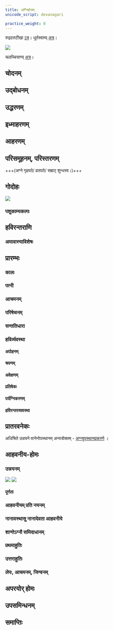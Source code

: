 ```yaml
---
title: अग्निहोत्रम्
unicode_script: devanagari

practice_weight: 0
---
```


रुद्रदत्तटीखा [ऽत्र](https://archive.org/details/in.ernet.dli.2015.277413/page/n324)। धूर्तस्वाम्य् [अत्र](https://archive.org/details/in.ernet.dli.2015.495870/page/n318)।

<div class="js_include" url="/vedAH_yajuH/taittirIyam/sUtram/ApastambaH/shrautam/vishvAsa-prastutiH/06/01/01_agnihotraM_vyAkhyAsyAmaH.md"  newLevelForH1="2" includeTitle="false"> </div>  

![](../../../../../../images/shrauta-yAga/vedI/soma-yAga-vinyAsa-sa.png)

चलच्चित्राण्य् [अत्र](https://www.youtube.com/watch?v=nZYdXczveyY&list=PL63uIhJxWbggQQaTFV-5h2aroz8uGriDs&index=10&t=175s)।

## चोदनम्
<div class="js_include" url="/vedAH_yajuH/taittirIyam/sUtram/ApastambaH/shrautam/vishvAsa-prastutiH/06/15/10_na_rAjanyasya_juhuyAt.md"  newLevelForH1="2" includeTitle="false"> </div>  
<div class="js_include" url="/vedAH_yajuH/taittirIyam/sUtram/ApastambaH/shrautam/vishvAsa-prastutiH/06/15/11_homakAle_gRhebhyo_brAhmaNAyAnnam.md"  newLevelForH1="2" includeTitle="false"> </div>  

<div class="js_include" url="/vedAH_yajuH/taittirIyam/sUtram/ApastambaH/shrautam/vishvAsa-prastutiH/06/15/12_nityamagnyupasthAnaM_vAchayitavyaH.md"  newLevelForH1="2" includeTitle="false"> </div>  

<div class="js_include" url="/vedAH_yajuH/taittirIyam/sUtram/ApastambaH/shrautam/vishvAsa-prastutiH/06/15/13_yo_vA_somayAjI.md"  newLevelForH1="2" includeTitle="false"> </div>  

<div class="js_include" url="/vedAH_yajuH/taittirIyam/sUtram/ApastambaH/shrautam/vishvAsa-prastutiH/06/15/14_aharaharyajamAnaH_svayamagnihotra~n_juhuyAt.md"  newLevelForH1="2" includeTitle="false"> </div>  
<div class="js_include" url="/vedAH_yajuH/taittirIyam/sUtram/ApastambaH/shrautam/vishvAsa-prastutiH/06/15/15_parvaNi_vA.md"  newLevelForH1="2" includeTitle="false"> </div>  

<div class="js_include" url="/vedAH_yajuH/taittirIyam/sUtram/ApastambaH/shrautam/vishvAsa-prastutiH/06/15/16_brahmachArI_vA_juhuyAdbrahmaNA.md"  newLevelForH1="2" includeTitle="false"> </div>  

<div class="js_include" url="/vedAH_yajuH/taittirIyam/sUtram/ApastambaH/shrautam/vishvAsa-prastutiH/06/19/06_na_prAtaragnimupa_chanAvarohenna.md"  newLevelForH1="2" includeTitle="false"> </div>  


## उद्बोधनम्
<div class="js_include" url="/vedAH_yajuH/taittirIyam/sUtram/ApastambaH/shrautam/vishvAsa-prastutiH/06/01/02_adhivRxasUrya_AviHsUrye_vA.md"  newLevelForH1="2" includeTitle="false"> </div>  

<div class="js_include" url="/vedAH_yajuH/taittirIyam/sUtram/ApastambaH/shrautam/vishvAsa-prastutiH/06/01/03_athainam_bodhayatyudvudhyasvAgne_prati.md"  newLevelForH1="2" includeTitle="false"> </div>  

## उद्धरणम्
<div class="js_include" url="/vedAH_yajuH/taittirIyam/sUtram/ApastambaH/shrautam/vishvAsa-prastutiH/06/01/04_uddharetyeva_sAyamAha_yajamAnaH.md"  newLevelForH1="2" includeTitle="false"> </div>   
<div class="js_include" url="/vedAH_yajuH/taittirIyam/sUtram/ApastambaH/shrautam/vishvAsa-prastutiH/06/01/05_sahasran_tena_kAmadugho-varunddhe.md"  newLevelForH1="2" includeTitle="false"> </div>  
<div class="js_include" url="/vedAH_yajuH/taittirIyam/sUtram/ApastambaH/shrautam/vishvAsa-prastutiH/06/01/06_vAchA_tvA_hotrA.md"  newLevelForH1="2" includeTitle="false"> </div>  
<div class="js_include" url="/vedAH_yajuH/taittirIyam/sUtram/ApastambaH/shrautam/vishvAsa-prastutiH/06/01/07_bhUrbhuvaH_suvaruddhriyamANa_uddhara.md"  newLevelForH1="2" includeTitle="false"> </div>  
<div class="js_include" url="/vedAH_yajuH/taittirIyam/sUtram/ApastambaH/shrautam/vishvAsa-prastutiH/06/01/08_agnipataye-gnaye_me_viddhyagnipataye-gnaye.md"  newLevelForH1="2" includeTitle="false"> </div>  

<div class="js_include" url="/vedAH_yajuH/taittirIyam/sUtram/ApastambaH/shrautam/vishvAsa-prastutiH/06/02/01_agne_samrADajaikapAdAhavanIya_divaH.md"  newLevelForH1="2" includeTitle="false"> </div>  


## इध्माहरणम्
<div class="js_include" url="/vedAH_yajuH/taittirIyam/sUtram/ApastambaH/shrautam/vishvAsa-prastutiH/06/02/02_svayaM_yajamAna_idhmAnAharati.md"  newLevelForH1="2" includeTitle="false"> </div>  

<div class="js_include" url="/vedAH_yajuH/taittirIyam/sUtram/ApastambaH/shrautam/vishvAsa-prastutiH/06/02/03_yadagne_yAni_kAni.md"  newLevelForH1="2" includeTitle="false"> </div>  

<div class="js_include" url="/vedAH_yajuH/taittirIyam/sUtram/ApastambaH/shrautam/vishvAsa-prastutiH/06/02/04_AhavanIye_varShiShTham.md"  newLevelForH1="2" includeTitle="false"> </div>  

<div class="js_include" url="/vedAH_yajuH/taittirIyam/sUtram/ApastambaH/shrautam/vishvAsa-prastutiH/06/02/05_yathAhitAstenAnupUrvyeNAhavanIyAdvA_prakramya.md"  newLevelForH1="2" includeTitle="false"> </div>  

<div class="js_include" url="/vedAH_yajuH/taittirIyam/sUtram/ApastambaH/shrautam/vishvAsa-prastutiH/06/02/06_tathAgnirAdheyo_yathAhutirna_vyaveyAt.md"  newLevelForH1="2" includeTitle="false"> </div>  

## आहरणम्

<div class="js_include" url="/vedAH_yajuH/taittirIyam/sUtram/ApastambaH/shrautam/vishvAsa-prastutiH/06/02/15_yadyAhAryo-haraharenan_daxiNata_Aharanti.md"  newLevelForH1="2" includeTitle="false"> </div>  

<div class="js_include" url="/vedAH_yajuH/taittirIyam/sUtram/ApastambaH/shrautam/vishvAsa-prastutiH/06/02/16_upavasatha_evainamAhareyurnavAvasAna_evainamAhareyuriti.md"  newLevelForH1="2" includeTitle="false"> </div>  


## परिसमूहनम्, परिस्तरणम्
<div class="js_include" url="/vedAH_yajuH/taittirIyam/sUtram/ApastambaH/shrautam/vishvAsa-prastutiH/06/03/01_parisamUhanenAgnInalankurvanti.md"  newLevelForH1="2" includeTitle="false"> </div>  
<div class="js_include" url="/vedAH_yajuH/taittirIyam/sUtram/ApastambaH/shrautam/vishvAsa-prastutiH/06/03/02_purastAdalankArAH_sAyamupariShTAdalankArAH_prAtaH.md"  newLevelForH1="2" includeTitle="false"> </div>  
<div class="js_include" url="/vedAH_yajuH/taittirIyam/sUtram/ApastambaH/shrautam/vishvAsa-prastutiH/06/03/03_etadvA_viparItam_ubhayato-lankArAH.md"  newLevelForH1="2" includeTitle="false"> </div>  

+++(अग्ने गृहपते/ व्रतपते/ सम्राट् शुन्धस्व।)+++

<div class="js_include" url="/vedAH_yajuH/taittirIyam/sUtram/ApastambaH/shrautam/vishvAsa-prastutiH/06/03/05_udagagraiH_prAgagraishcha_darbhaistRNairvAgnInparistRNAtyagnimagnI.md"  newLevelForH1="2" includeTitle="false"> </div>

<div class="js_include" url="/vedAH_yajuH/taittirIyam/sUtram/ApastambaH/shrautam/vishvAsa-prastutiH/06/03/06_khAdiraH_sruvo_vaikankatyagnihotrahavaNI.md"  newLevelForH1="2" includeTitle="false"> </div>  

## गोदोहः

![](../../../../../../images/shrauta-yAga/upakaraNa/dohana-dogdhra.png)

<div class="js_include" url="/vedAH_yajuH/taittirIyam/sUtram/ApastambaH/shrautam/vishvAsa-prastutiH/06/03/08_daxiNena_vihAramagnihotrI_tiShThati.md"  newLevelForH1="2" includeTitle="false"> </div>  

<div class="js_include" url="/vedAH_yajuH/taittirIyam/sUtram/ApastambaH/shrautam/vishvAsa-prastutiH/06/03/09_atha_vedideshamabhimRshatIyamasi_tasyAste-gnirvatsaH.md"  newLevelForH1="2" includeTitle="false"> </div>  

<div class="js_include" url="/vedAH_yajuH/taittirIyam/sUtram/ApastambaH/shrautam/vishvAsa-prastutiH/06/03/10_pUShAsIti_daxiNato_vatsamupasRjya.md"  newLevelForH1="2" includeTitle="false"> </div>  

<div class="js_include" url="/vedAH_yajuH/taittirIyam/sUtram/ApastambaH/shrautam/vishvAsa-prastutiH/06/03/11_na_shUdro_duhyAt.md"  newLevelForH1="2" includeTitle="false"> </div>  

<div class="js_include" url="/vedAH_yajuH/taittirIyam/sUtram/ApastambaH/shrautam/vishvAsa-prastutiH/06/03/12_asato_vA_eSha.md"  newLevelForH1="2" includeTitle="false"> </div>  
<div class="js_include" url="/vedAH_yajuH/taittirIyam/sUtram/ApastambaH/shrautam/vishvAsa-prastutiH/06/03/13_duhyAdvA.md"  newLevelForH1="2" includeTitle="false"> </div>  

<div class="js_include" url="/vedAH_yajuH/taittirIyam/sUtram/ApastambaH/shrautam/vishvAsa-prastutiH/06/03/14_yadeva_gArhapatye-dhishrayati_pavayatyevainat.md"  newLevelForH1="2" includeTitle="false"> </div>  
<div class="js_include" url="/vedAH_yajuH/taittirIyam/sUtram/ApastambaH/shrautam/vishvAsa-prastutiH/06/03/15_agnihotrasthAlyA_dohanena_cha.md"  newLevelForH1="2" includeTitle="false"> </div>  

<div class="js_include" url="/vedAH_yajuH/taittirIyam/sUtram/ApastambaH/shrautam/vishvAsa-prastutiH/06/04/01_pUrvau_duhyAjjyeShThasya_jyaiShThineyasya.md"  newLevelForH1="2" includeTitle="false"> </div>  
<div class="js_include" url="/vedAH_yajuH/taittirIyam/sUtram/ApastambaH/shrautam/vishvAsa-prastutiH/06/04/02_na_stanAnsammRshati.md"  newLevelForH1="2" includeTitle="false"> </div>  

<div class="js_include" url="/vedAH_yajuH/taittirIyam/sUtram/ApastambaH/shrautam/vishvAsa-prastutiH/06/04/03_yathopalambhan_nitye_kalpe.md"  newLevelForH1="2" includeTitle="false"> </div>  
<div class="js_include" url="/vedAH_yajuH/taittirIyam/sUtram/ApastambaH/shrautam/vishvAsa-prastutiH/06/04/04_pUrvavadupasRShTAn_duhyamAnAn_dhArAghoSha~n.md"  newLevelForH1="2" includeTitle="false"> </div>  
<div class="js_include" url="/vedAH_yajuH/taittirIyam/sUtram/ApastambaH/shrautam/vishvAsa-prastutiH/06/04/05_astamite_dogdhi.md"  newLevelForH1="2" includeTitle="false"> </div>  

### पशुकाम्यकल्पः
<div class="js_include" url="/vedAH_yajuH/taittirIyam/sUtram/ApastambaH/shrautam/vishvAsa-prastutiH/06/14/08_dvayoH_payasA_pashukAmasya.md"  newLevelForH1="2" includeTitle="false"> </div>  

<div class="js_include" url="/vedAH_yajuH/taittirIyam/sUtram/ApastambaH/shrautam/vishvAsa-prastutiH/06/14/09_agnihotrasthAlyA_pUrvAn_dogdhi.md"  newLevelForH1="2" includeTitle="false"> </div>  
<div class="js_include" url="/vedAH_yajuH/taittirIyam/sUtram/ApastambaH/shrautam/vishvAsa-prastutiH/06/14/10_adhishritya_pUrvamuttaramAnayati.md"  newLevelForH1="2" includeTitle="false"> </div>  

<div class="js_include" url="/vedAH_yajuH/taittirIyam/sUtram/ApastambaH/shrautam/vishvAsa-prastutiH/06/14/11_yasya_rudraH_pashUnChamAyetaitayaivAvRtA.md"  newLevelForH1="2" includeTitle="false"> </div>  
<div class="js_include" url="/vedAH_yajuH/taittirIyam/sUtram/ApastambaH/shrautam/vishvAsa-prastutiH/06/14/12_tachchedatihanyAtsajUrjAtavedo_diva_A.md"  newLevelForH1="2" includeTitle="false"> </div>  

<div class="js_include" url="/vedAH_yajuH/taittirIyam/sUtram/ApastambaH/shrautam/vishvAsa-prastutiH/06/14/13_anAramatyagne_duHshIrtatano_juShasva.md"  newLevelForH1="2" includeTitle="false"> </div>

## हविरन्तराणि
<div class="js_include" url="/vedAH_yajuH/taittirIyam/sUtram/ApastambaH/shrautam/vishvAsa-prastutiH/06/15/01_payasA_pashukAmasya_juhuyAddadhnendriyakAmasya.md"  newLevelForH1="2" includeTitle="false"> </div>  
<div class="js_include" url="/vedAH_yajuH/taittirIyam/sUtram/ApastambaH/shrautam/vishvAsa-prastutiH/06/15/08_Ajyena_taNDulairodanena_somena.md"  newLevelForH1="2" includeTitle="false"> </div>  

<div class="js_include" url="/vedAH_yajuH/taittirIyam/sUtram/ApastambaH/shrautam/vishvAsa-prastutiH/06/15/09_Ajyena_tejaskAmaH_saMvatsara~n.md"  newLevelForH1="2" includeTitle="false"> </div>  

### अमावास्याविशेषः
<div class="js_include" url="/vedAH_yajuH/taittirIyam/sUtram/ApastambaH/shrautam/vishvAsa-prastutiH/01/11/01_amAvAsyAyAM_rAtryAM_svayaM.md"  newLevelForH1="2" includeTitle="false"> </div>  

<div class="js_include" url="/vedAH_yajuH/taittirIyam/sUtram/ApastambaH/shrautam/vishvAsa-prastutiH/01/11/02_nAsyaitAM_rAtri~N_kumArAshchana.md"  newLevelForH1="2" includeTitle="false"> </div>  

## प्रारम्भः
### कालः
<div class="js_include" url="/vedAH_yajuH/taittirIyam/sUtram/ApastambaH/shrautam/vishvAsa-prastutiH/06/04/06_amnarastamite_hotavyam.md"  newLevelForH1="2" includeTitle="false"> </div>  

<div class="js_include" url="/vedAH_yajuH/taittirIyam/sUtram/ApastambaH/shrautam/vishvAsa-prastutiH/06/04/07_samudro_vA_eSha.md"  newLevelForH1="2" includeTitle="false"> </div>  

<div class="js_include" url="/vedAH_yajuH/taittirIyam/sUtram/ApastambaH/shrautam/vishvAsa-prastutiH/06/04/08_naxatran_dRShTvA_pradoShe.md"  newLevelForH1="2" includeTitle="false"> </div>   

<div class="js_include" url="/vedAH_yajuH/taittirIyam/sUtram/ApastambaH/shrautam/vishvAsa-prastutiH/06/04/09_upasyupodayaM_samayAviShita_udite.md"  newLevelForH1="2" includeTitle="false"> </div>  
<div class="js_include" url="/vedAH_yajuH/taittirIyam/sUtram/ApastambaH/shrautam/vishvAsa-prastutiH/06/04/10_yadudite_juhotyagniShToman_tenAvarunddhe.md"  newLevelForH1="2" includeTitle="false"> </div>  
<div class="js_include" url="/vedAH_yajuH/taittirIyam/sUtram/ApastambaH/shrautam/vishvAsa-prastutiH/06/04/11_sa_na_manyeta.md"  newLevelForH1="2" includeTitle="false"> </div>  

<div class="js_include" url="/vedAH_yajuH/taittirIyam/sUtram/ApastambaH/shrautam/vishvAsa-prastutiH/06/04/12_yo_homakAlaH_so-ngAnAm.md"  newLevelForH1="2" includeTitle="false"> </div>  

### पत्नी
<div class="js_include" url="/vedAH_yajuH/taittirIyam/sUtram/ApastambaH/shrautam/vishvAsa-prastutiH/06/05/01_patnIvadasyAgnihotram_bhavati.md"  newLevelForH1="2" includeTitle="false"> </div>  
<div class="js_include" url="/vedAH_yajuH/taittirIyam/sUtram/ApastambaH/shrautam/vishvAsa-prastutiH/06/05/02_sva_Ayatane_patnyupavishati.md"  newLevelForH1="2" includeTitle="false"> </div>  

### आचमनम्
<div class="js_include" url="/taittirIyam/sUtram/ApastambaH/shrautam/vishvAsa-prastutiH/06/05/03_apareNAhavanIyan_daxiNAtikramyopavishya_yajamAno.md"  newLevelForH1="2" includeTitle="false"> </div>  

### परिषेचनम्
<div class="js_include" url="/vedAH_yajuH/taittirIyam/sUtram/ApastambaH/shrautam/vishvAsa-prastutiH/06/05/04_Rtan_tvA_satyena.md"  newLevelForH1="2" includeTitle="false"> </div>  

### सन्ततिधारा
<div class="js_include" url="/vedAH_yajuH/taittirIyam/sUtram/ApastambaH/shrautam/vishvAsa-prastutiH/06/05/05_yajnasya_santatirasi_yajnasya.md"  newLevelForH1="2" includeTitle="false"> </div>  

### हविर्व्यवस्था
#### अपोहनम्
<div class="js_include" url="/vedAH_yajuH/taittirIyam/sUtram/ApastambaH/shrautam/vishvAsa-prastutiH/06/05/06_dhRShTirasi_brahma_yachChetyupaveShamAdAya.md"  newLevelForH1="2" includeTitle="false"> </div>  

#### श्रपणम्
<div class="js_include" url="/vedAH_yajuH/taittirIyam/sUtram/ApastambaH/shrautam/vishvAsa-prastutiH/06/05/07_iDAyAH_pada~N_ghRtavachcharAchara~n.md"  newLevelForH1="2" includeTitle="false"> </div>   

<div class="js_include" url="/vedAH_yajuH/taittirIyam/sUtram/ApastambaH/shrautam/vishvAsa-prastutiH/06/06/01_reto_vA_agnihotram.md"  newLevelForH1="2" includeTitle="false"> </div>  

#### अवेक्षणम्
<div class="js_include" url="/vedAH_yajuH/taittirIyam/sUtram/ApastambaH/shrautam/vishvAsa-prastutiH/06/06/06_adabdhena_tvA_chaxuShAvexa.md"  newLevelForH1="2" includeTitle="false"> </div>  

#### प्रतिषेकः
<div class="js_include" url="/vedAH_yajuH/taittirIyam/sUtram/ApastambaH/shrautam/vishvAsa-prastutiH/06/06/02_samudantaM_hotavyam.md"  newLevelForH1="2" includeTitle="false"> </div>  
<div class="js_include" url="/vedAH_yajuH/taittirIyam/sUtram/ApastambaH/shrautam/vishvAsa-prastutiH/06/06/03_udantIkRtya_pratiShichyam.md"  newLevelForH1="2" includeTitle="false"> </div>  
<div class="js_include" url="/vedAH_yajuH/taittirIyam/sUtram/ApastambaH/shrautam/vishvAsa-prastutiH/06/06/04_apratiShekyaM_syAttejaskAmasya_brahmavarchasakAmasya.md"  newLevelForH1="2" includeTitle="false"> </div>  
<div class="js_include" url="/vedAH_yajuH/taittirIyam/sUtram/ApastambaH/shrautam/vishvAsa-prastutiH/06/06/05_amnaradhishritaM_vA.md"  newLevelForH1="2" includeTitle="false"> </div>  

<div class="js_include" url="/vedAH_yajuH/taittirIyam/sUtram/ApastambaH/shrautam/vishvAsa-prastutiH/06/06/07_dohanasanxAlanaM_sruva_AnIya.md"  newLevelForH1="2" includeTitle="false"> </div>  

#### पर्यग्निकरणम्
<div class="js_include" url="/vedAH_yajuH/taittirIyam/sUtram/ApastambaH/shrautam/vishvAsa-prastutiH/06/06/08_udbhava_sthodaham_prajayA.md"  newLevelForH1="2" includeTitle="false"> </div>  
<div class="js_include" url="/vedAH_yajuH/taittirIyam/sUtram/ApastambaH/shrautam/vishvAsa-prastutiH/06/06/09_na_vartma_karotItyeke.md"  newLevelForH1="2" includeTitle="false"> </div>  

#### हविरन्तरव्यवस्था
<div class="js_include" url="/vedAH_yajuH/taittirIyam/sUtram/ApastambaH/shrautam/vishvAsa-prastutiH/06/15/02_pratiShekaM_yavAgUM_shrapayati.md"  newLevelForH1="2" includeTitle="false"> </div>  
<div class="js_include" url="/vedAH_yajuH/taittirIyam/sUtram/ApastambaH/shrautam/vishvAsa-prastutiH/06/15/03_shRtAM_yajuShA_pratiShinchati.md"  newLevelForH1="2" includeTitle="false"> </div>  

<div class="js_include" url="/vedAH_yajuH/taittirIyam/sUtram/ApastambaH/shrautam/vishvAsa-prastutiH/06/15/04_evam_mAMsam.md"  newLevelForH1="2" includeTitle="false"> </div>  

<div class="js_include" url="/vedAH_yajuH/taittirIyam/sUtram/ApastambaH/shrautam/vishvAsa-prastutiH/06/15/05_nAjyam_pratiShinchati_haraste.md"  newLevelForH1="2" includeTitle="false"> </div>  

<div class="js_include" url="/vedAH_yajuH/taittirIyam/sUtram/ApastambaH/shrautam/vishvAsa-prastutiH/06/15/06_na_dadhyadhishrayati_shRtaM.md"  newLevelForH1="2" includeTitle="false"> </div>  

<div class="js_include" url="/vedAH_yajuH/taittirIyam/sUtram/ApastambaH/shrautam/vishvAsa-prastutiH/06/15/07_evan_taNDulAnodanaM_soma~n.md"  newLevelForH1="2" includeTitle="false"> </div>  

## प्रातरवनेकः
अधिश्रिते उन्नयने वानेनोपस्थानम् अन्यत्रोक्तम् - [अग्न्युपस्थानप्रकरणे](../../angAni/agni-upasthAna/) ।

## आहवनीय-होमः
### उन्नयनम्
<div class="js_include" url="/vedAH_yajuH/taittirIyam/sUtram/ApastambaH/shrautam/vishvAsa-prastutiH/06/06/10_iha_prajAm_pashUndRMheti.md"  newLevelForH1="2" includeTitle="false"> </div>  

![](../../../../../../images/shrauta-yAga/upakaraNa/sruk-big-sruva-small.jpg)
![](../../../../../../images/shrauta-yAga/upakaraNa/agnihotra-havanI.png)


<div class="js_include" url="/vedAH_yajuH/taittirIyam/sUtram/ApastambaH/shrautam/vishvAsa-prastutiH/06/07/01_devasya_tvA_savituH.md"  newLevelForH1="2" includeTitle="false"> </div>  

<div class="js_include" url="/vedAH_yajuH/taittirIyam/sUtram/ApastambaH/shrautam/vishvAsa-prastutiH/06/07/02_havirdevAnAmasi_mRtyorme-bhayaM_svasti.md"  newLevelForH1="2" includeTitle="false"> </div>  

<div class="js_include" url="/vedAH_yajuH/taittirIyam/sUtram/ApastambaH/shrautam/vishvAsa-prastutiH/06/07/03_unnIyamAna_ubhau_vAchaM.md"  newLevelForH1="2" includeTitle="false"> </div>  

<div class="js_include" url="/vedAH_yajuH/taittirIyam/sUtram/ApastambaH/shrautam/vishvAsa-prastutiH/06/07/04_na_chAbhimIlate_tiShThati.md"  newLevelForH1="2" includeTitle="false"> </div>  

<div class="js_include" url="/vedAH_yajuH/taittirIyam/sUtram/ApastambaH/shrautam/vishvAsa-prastutiH/06/07/05_unnIta_upavishati.md"  newLevelForH1="2" includeTitle="false"> </div>  

<div class="js_include" url="/vedAH_yajuH/taittirIyam/sUtram/ApastambaH/shrautam/vishvAsa-prastutiH/06/07/06_chaturunnayati.md"  newLevelForH1="2" includeTitle="false"> </div>  

<div class="js_include" url="/vedAH_yajuH/taittirIyam/sUtram/ApastambaH/shrautam/vishvAsa-prastutiH/06/08/01_agnaye_cha_tvA.md"  newLevelForH1="2" includeTitle="false"> </div>  
<div class="js_include" url="/vedAH_yajuH/taittirIyam/sUtram/ApastambaH/shrautam/vishvAsa-prastutiH/06/08/02_adbhyashcha_tvauShadhIbhyashcheti_panchama~n.md"  newLevelForH1="2" includeTitle="false"> </div>  
<div class="js_include" url="/vedAH_yajuH/taittirIyam/sUtram/ApastambaH/shrautam/vishvAsa-prastutiH/06/08/03_bhUriDA_bhuva_iDA.md"  newLevelForH1="2" includeTitle="false"> </div>  

#### पूर्णता
<div class="js_include" url="/vedAH_yajuH/taittirIyam/sUtram/ApastambaH/shrautam/vishvAsa-prastutiH/06/07/07_ya~N_kAmayeta_putrANAmayamRdhnuyAditi.md"  newLevelForH1="2" includeTitle="false"> </div>  

<div class="js_include" url="/vedAH_yajuH/taittirIyam/sUtram/ApastambaH/shrautam/vishvAsa-prastutiH/06/07/08_yadi_kAmayeta_jyeShThato-sya.md"  newLevelForH1="2" includeTitle="false"> </div>  

<div class="js_include" url="/vedAH_yajuH/taittirIyam/sUtram/ApastambaH/shrautam/vishvAsa-prastutiH/06/07/09_yathopalambhan_nitye_kalpa.md"  newLevelForH1="2" includeTitle="false"> </div>  

<div class="js_include" url="/vedAH_yajuH/taittirIyam/sUtram/ApastambaH/shrautam/vishvAsa-prastutiH/06/08/04_pashUnme_yachChetyapareNa_gArhapatyamunnayanadeshe-bhitarAM.md"  newLevelForH1="2" includeTitle="false"> </div>  

### आहवनीयम् प्रति नयनम्
<div class="js_include" url="/vedAH_yajuH/taittirIyam/sUtram/ApastambaH/shrautam/vishvAsa-prastutiH/06/08/05_dashahotrA_chAbhimRshya_pAlAshIM.md"  newLevelForH1="2" includeTitle="false"> </div>  

<div class="js_include" url="/vedAH_yajuH/taittirIyam/sUtram/ApastambaH/shrautam/vishvAsa-prastutiH/06/08/06_urvantarixaM_vIhItyuddravati.md"  newLevelForH1="2" includeTitle="false"> </div>  

<div class="js_include" url="/vedAH_yajuH/taittirIyam/sUtram/ApastambaH/shrautam/vishvAsa-prastutiH/06/08/07_uddravandashahotAraM_vyAchaShTe.md"  newLevelForH1="2" includeTitle="false"> </div>  

<div class="js_include" url="/vedAH_yajuH/taittirIyam/sUtram/ApastambaH/shrautam/vishvAsa-prastutiH/06/08/08_sama~N_grANairharati.md"  newLevelForH1="2" includeTitle="false"> </div>  

<div class="js_include" url="/vedAH_yajuH/taittirIyam/sUtram/ApastambaH/shrautam/vishvAsa-prastutiH/06/08/09_svAhAgnaye_vaishvAnarAyeti_madhyadeshe.md"  newLevelForH1="2" includeTitle="false"> </div>  

<div class="js_include" url="/vedAH_yajuH/taittirIyam/sUtram/ApastambaH/shrautam/vishvAsa-prastutiH/06/08/10_vAtAya_tvetyudgRhNAti.md"  newLevelForH1="2" includeTitle="false"> </div>  

<div class="js_include" url="/vedAH_yajuH/taittirIyam/sUtram/ApastambaH/shrautam/vishvAsa-prastutiH/06/08/11_upapreta_saMyatadhvam_mAntargAta.md"  newLevelForH1="2" includeTitle="false"> </div>   

### नानावस्थासु नानादेवता आहवनीये
<div class="js_include" url="/vedAH_yajuH/taittirIyam/sUtram/ApastambaH/shrautam/vishvAsa-prastutiH/06/09/01_yasyAgnAvuddhriyamANe_hUyate_vasuShu.md"  newLevelForH1="2" includeTitle="false"> </div>  

### शान्तेऽग्नौ समिदाधानम्
<div class="js_include" url="/vedAH_yajuH/taittirIyam/sUtram/ApastambaH/shrautam/vishvAsa-prastutiH/06/09/02_yadangAreShu_vyavashAnteShu_lelAyadvIva.md"  newLevelForH1="2" includeTitle="false"> </div>  

<div class="js_include" url="/vedAH_yajuH/taittirIyam/sUtram/ApastambaH/shrautam/vishvAsa-prastutiH/06/09/03_vidyudasi_vidya_me.md"  newLevelForH1="2" includeTitle="false"> </div>  

<div class="js_include" url="/vedAH_yajuH/taittirIyam/sUtram/ApastambaH/shrautam/vishvAsa-prastutiH/06/09/04_eShA_te_agne.md"  newLevelForH1="2" includeTitle="false"> </div>  

### प्रथमाहुतिः
<div class="js_include" url="/vedAH_yajuH/taittirIyam/sUtram/ApastambaH/shrautam/vishvAsa-prastutiH/06/10/01_samidhamAdhAya_prANyApAnya_nimIlya.md"  newLevelForH1="2" includeTitle="false"> </div>  

<div class="js_include" url="/vedAH_yajuH/taittirIyam/sUtram/ApastambaH/shrautam/vishvAsa-prastutiH/06/10/05_abhikrAmaM_sAya~n_juhotyavakrAmam.md"  newLevelForH1="2" includeTitle="false"> </div>  

<div class="js_include" url="/vedAH_yajuH/taittirIyam/sUtram/ApastambaH/shrautam/vishvAsa-prastutiH/06/10/06_ubhayatra_vAbhikrAmam.md"  newLevelForH1="2" includeTitle="false"> </div>   

<div class="js_include" url="/vedAH_yajuH/taittirIyam/sUtram/ApastambaH/shrautam/vishvAsa-prastutiH/06/10/03_AdIptAyA~n_juhoti_shyAvAyAM.md"  newLevelForH1="2" includeTitle="false"> </div>  

<div class="js_include" url="/vedAH_yajuH/taittirIyam/sUtram/ApastambaH/shrautam/vishvAsa-prastutiH/06/10/04_dvyangule_mUlAtsamidhamabhi_juhoti.md"  newLevelForH1="2" includeTitle="false"> </div>  

<div class="js_include" url="/vedAH_yajuH/taittirIyam/sUtram/ApastambaH/shrautam/vishvAsa-prastutiH/06/10/07_bhUrbhuvaH_suvariti_hoShyanjapati.md"  newLevelForH1="2" includeTitle="false"> </div>  

<div class="js_include" url="/vedAH_yajuH/taittirIyam/sUtram/ApastambaH/shrautam/vishvAsa-prastutiH/06/10/08_agnirjyotirjyotiragniH_svAheti_sAyamagnihotra~n.md"  newLevelForH1="2" includeTitle="false"> </div>   

<div class="js_include" url="/vedAH_yajuH/taittirIyam/sUtram/ApastambaH/shrautam/vishvAsa-prastutiH/06/10/09_saMsRShTahomaM_vAgnirjyotirjyotiH_sUryaH.md"  newLevelForH1="2" includeTitle="false"> </div>  

<div class="js_include" url="/vedAH_yajuH/taittirIyam/sUtram/ApastambaH/shrautam/vishvAsa-prastutiH/06/10/10_iShe_tveti_sru~NmukhAdavAchInaM.md"  newLevelForH1="2" includeTitle="false"> </div>  

<div class="js_include" url="/vedAH_yajuH/taittirIyam/sUtram/ApastambaH/shrautam/vishvAsa-prastutiH/06/10/02_hutvA_mahadabhivIxate.md"  newLevelForH1="2" includeTitle="false"> </div>  

### उत्तराहुतिः
<div class="js_include" url="/vedAH_yajuH/taittirIyam/sUtram/ApastambaH/shrautam/vishvAsa-prastutiH/06/10/11_oShadhIbhyastvauShadhIrjinveti_barhiShi_lepan.md"  newLevelForH1="2" includeTitle="false"> </div>  
<div class="js_include" url="/vedAH_yajuH/taittirIyam/sUtram/ApastambaH/shrautam/vishvAsa-prastutiH/06/10/12_na_samidabhihotavA_ityeke.md"  newLevelForH1="2" includeTitle="false"> </div>  

<div class="js_include" url="/vedAH_yajuH/taittirIyam/sUtram/ApastambaH/shrautam/vishvAsa-prastutiH/06/11/01_varShIyasImuttarAmAhutiM_hutvA_bhUyo.md"  newLevelForH1="2" includeTitle="false"> </div>  

<div class="js_include" url="/vedAH_yajuH/taittirIyam/sUtram/ApastambaH/shrautam/vishvAsa-prastutiH/06/11/02_ya~N_kAmayeta_pApIyAnsyAditi.md"  newLevelForH1="2" includeTitle="false"> </div>  

<div class="js_include" url="/vedAH_yajuH/taittirIyam/sUtram/ApastambaH/shrautam/vishvAsa-prastutiH/06/11/03_hutvA_sruchamudgRhya_rudra.md"  newLevelForH1="2" includeTitle="false"> </div>  

### लेपः, आचमनम्, जिन्वनम्
<div class="js_include" url="/vedAH_yajuH/taittirIyam/sUtram/ApastambaH/shrautam/vishvAsa-prastutiH/06/11/04_pUrvavallepamavamRjya_prAchInAvItI_svadhA.md"  newLevelForH1="2" includeTitle="false"> </div>  

<div class="js_include" url="/vedAH_yajuH/taittirIyam/sUtram/ApastambaH/shrautam/vishvAsa-prastutiH/06/11/05_apa_Achamyaivam_punaH.md"  newLevelForH1="2" includeTitle="false"> </div>  

<div class="js_include" url="/vedAH_yajuH/taittirIyam/sUtram/ApastambaH/shrautam/vishvAsa-prastutiH/06/12/01_sauryaM_haviriti_prAtarmantraM.md"  newLevelForH1="2" includeTitle="false"> </div>  

<div class="js_include" url="/vedAH_yajuH/taittirIyam/sUtram/ApastambaH/shrautam/vishvAsa-prastutiH/06/12/02_dviH_sruchan_nirlihyAdbhiH.md"  newLevelForH1="2" includeTitle="false"> </div>  

<div class="js_include" url="/vedAH_yajuH/taittirIyam/sUtram/ApastambaH/shrautam/vishvAsa-prastutiH/06/12/03_na_mAMsadhautasya_devA.md"  newLevelForH1="2" includeTitle="false"> </div>  

<div class="js_include" url="/vedAH_yajuH/taittirIyam/sUtram/ApastambaH/shrautam/vishvAsa-prastutiH/06/12/04_adbhiH_srucham_pUrayitvA.md"  newLevelForH1="2" includeTitle="false"> </div>  

<div class="js_include" url="/vedAH_yajuH/taittirIyam/sUtram/ApastambaH/shrautam/vishvAsa-prastutiH/06/12/05_yadi_patnI_nAnuShyAddevAnAm.md"  newLevelForH1="2" includeTitle="false"> </div>  

<div class="js_include" url="/vedAH_yajuH/taittirIyam/sUtram/ApastambaH/shrautam/vishvAsa-prastutiH/06/12/06_aparaM_sruchyAnIya_vipruShAM.md"  newLevelForH1="2" includeTitle="false"> </div>  

<div class="js_include" url="/vedAH_yajuH/taittirIyam/sUtram/ApastambaH/shrautam/vishvAsa-prastutiH/06/12/07_tayodaguddishati_saptarShibhyastvA_saptarShInjinveti.md"  newLevelForH1="2" includeTitle="false"> </div>  

## अपरयोर् होमः
<div class="js_include" url="/vedAH_yajuH/taittirIyam/sUtram/ApastambaH/shrautam/vishvAsa-prastutiH/06/13/06_aprAshya_vAparayorjuhuyAt.md"  newLevelForH1="2" includeTitle="false"> </div>  
<div class="js_include" url="/vedAH_yajuH/taittirIyam/sUtram/ApastambaH/shrautam/vishvAsa-prastutiH/06/13/07_AhavanIye_homo_nAparayoH.md"  newLevelForH1="2" includeTitle="false"> </div>  
<div class="js_include" url="/vedAH_yajuH/taittirIyam/sUtram/ApastambaH/shrautam/vishvAsa-prastutiH/06/13/09_sarve_vA_ete.md"  newLevelForH1="2" includeTitle="false"> </div>



<div class="js_include" url="/vedAH_yajuH/taittirIyam/sUtram/ApastambaH/shrautam/vishvAsa-prastutiH/06/13/01_agne_gRhapate_pariShadya.md"  newLevelForH1="2" includeTitle="false"> </div>  

<div class="js_include" url="/vedAH_yajuH/taittirIyam/sUtram/ApastambaH/shrautam/vishvAsa-prastutiH/06/13/02_agnaye_gRhapataye_rayipataye.md"  newLevelForH1="2" includeTitle="false"> </div>  

<div class="js_include" url="/vedAH_yajuH/taittirIyam/sUtram/ApastambaH/shrautam/vishvAsa-prastutiH/06/13/03_samabhyuchchayavadeke.md"  newLevelForH1="2" includeTitle="false"> </div>  

<div class="js_include" url="/vedAH_yajuH/taittirIyam/sUtram/ApastambaH/shrautam/vishvAsa-prastutiH/06/13/04_agne-dAbhya_pariShadya_juShasva.md"  newLevelForH1="2" includeTitle="false"> </div>  

<div class="js_include" url="/vedAH_yajuH/taittirIyam/sUtram/ApastambaH/shrautam/vishvAsa-prastutiH/06/13/05_annapate.annasya_no.md"  newLevelForH1="2" includeTitle="false"> </div>  

<div class="js_include" url="/vedAH_yajuH/taittirIyam/sUtram/ApastambaH/shrautam/vishvAsa-prastutiH/06/13/08_yadAhavanIye_hutvAparayorjuhuyAdyathA_svargAllokAtpratyavarohettAdRktaditi.md"  newLevelForH1="2" includeTitle="false"> </div>  

## उपसमिन्धनम्
<div class="js_include" url="/vedAH_yajuH/taittirIyam/sUtram/ApastambaH/shrautam/vishvAsa-prastutiH/06/13/10_dIdihi_dIdidAsi_dIdAyetyeSho-gnyupasamindhana.md"  newLevelForH1="2" includeTitle="false"> </div>  

<div class="js_include" url="/vedAH_yajuH/taittirIyam/sUtram/ApastambaH/shrautam/vishvAsa-prastutiH/06/13/11_dIdihi_dIdidAsi_dIdAya.md"  newLevelForH1="2" includeTitle="false"> </div>  

## समाप्तिः
<div class="js_include" url="/vedAH_yajuH/taittirIyam/sUtram/ApastambaH/shrautam/vishvAsa-prastutiH/06/13/12_yathAhitAstenAnupUrvyeNAhavanIyAdvA_prakramya.md"  newLevelForH1="2" includeTitle="false"> </div>  
<div class="js_include" url="/vedAH_yajuH/taittirIyam/sUtram/ApastambaH/shrautam/vishvAsa-prastutiH/06/13/13_antarvedyapo_ninIya.md"  newLevelForH1="2" includeTitle="false"> </div>  

<div class="js_include" url="/vedAH_yajuH/taittirIyam/sUtram/ApastambaH/shrautam/vishvAsa-prastutiH/06/14/01_pUrvavadagnInpariShinchati_na_dhArAm.md"  newLevelForH1="2" includeTitle="false"> </div>  

<div class="js_include" url="/vedAH_yajuH/taittirIyam/sUtram/ApastambaH/shrautam/vishvAsa-prastutiH/06/14/02_apipreragne_svAn_tanvamayAD.md"  newLevelForH1="2" includeTitle="false"> </div>  

<div class="js_include" url="/vedAH_yajuH/taittirIyam/sUtram/ApastambaH/shrautam/vishvAsa-prastutiH/06/14/03_sA_hyagnihotrasya_saMsthitiH.md"  newLevelForH1="2" includeTitle="false"> </div>  

<div class="js_include" url="/vedAH_yajuH/taittirIyam/sUtram/ApastambaH/shrautam/vishvAsa-prastutiH/06/14/04_na_barhiranupraharet_asaMsthito.md"  newLevelForH1="2" includeTitle="false"> </div>  

<div class="js_include" url="/vedAH_yajuH/taittirIyam/sUtram/ApastambaH/shrautam/vishvAsa-prastutiH/06/14/05_agnihotrasthAlIm_praxAlyAxitamaxityai_juhomi.md"  newLevelForH1="2" includeTitle="false"> </div>  

<div class="js_include" url="/vedAH_yajuH/taittirIyam/sUtram/ApastambaH/shrautam/vishvAsa-prastutiH/06/14/06_vRShTirasi_vRshcha_me.md"  newLevelForH1="2" includeTitle="false"> </div>  

<div class="js_include" url="/vedAH_yajuH/taittirIyam/sUtram/ApastambaH/shrautam/vishvAsa-prastutiH/06/14/07_Apo_ha_shleShma.md"  newLevelForH1="2" includeTitle="false"> </div>  

<div class="js_include" url="../../angAni/agni-upasthAna/"  newLevelForH1="3" includeTitle="true"> </div>  
